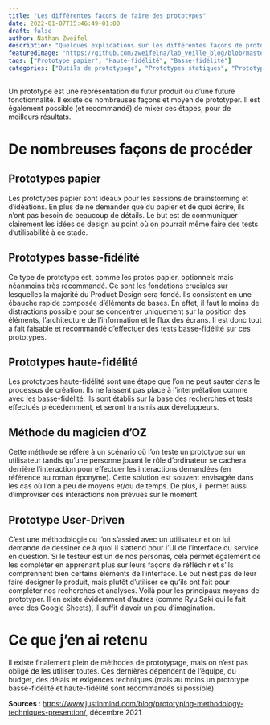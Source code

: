 ```yaml
---
title: "Les différentes façons de faire des prototypes"
date: 2022-01-07T15:46:49+01:00
draft: false
author: Nathan Zweifel
description: "Quelques explications sur les différentes façons de prototyper en UX."
featuredImage: "https://github.com/zweifelna/lab_veille_blog/blob/master/content/posts/img/cov_2.jpeg?raw=true"
tags: ["Prototype papier", "Haute-fidélité", "Basse-fidélité"]
categories: ["Outils de prototypage", "Prototypes statiques", "Prototypes interactifs"]
---
```


Un prototype est une représentation du futur produit ou d’une future fonctionnalité. Il existe de nombreuses façons et moyen de prototyper. Il est également possible (et recommandé) de mixer ces étapes, pour de meilleurs résultats.
# De nombreuses façons de procéder
## Prototypes papier
Les prototypes papier sont idéaux pour les sessions de brainstorming et d’idéations. En plus de ne demander que du papier et de quoi écrire, ils n’ont pas besoin de beaucoup de détails. Le but est de communiquer clairement les idées de design au point où on pourrait même faire des tests d’utilisabilité à ce stade.
## Prototypes basse-fidélité
Ce type de prototype est, comme les protos papier, optionnels mais néanmoins très recommandé. Ce sont les fondations cruciales sur lesquelles la majorité du Product Design sera fondé. Ils consistent en une ébauche rapide composée d’éléments de bases. En effet, il faut le moins de distractions possible pour se concentrer uniquement sur la position des éléments, l’architecture de l’information et le flux des écrans. Il est donc tout à fait faisable et recommandé d’effectuer des tests basse-fidélité sur ces prototypes.
## Prototypes haute-fidélité
Les prototypes haute-fidélité sont une étape que l’on ne peut sauter dans le processus de création. Ils ne laissent pas place à l’interprétation comme avec les basse-fidélité. Ils sont établis sur la base des recherches et tests effectués précédemment, et seront transmis aux développeurs.
## Méthode du magicien d’OZ
Cette méthode se réfère à un scénario où l’on teste un prototype sur un utilisateur tandis qu’une personne jouant le rôle d’ordinateur se cachera derrière l’interaction pour effectuer les interactions demandées (en référence au roman éponyme). Cette solution est souvent envisagée dans les cas où l’on a peu de moyens et/ou de temps. De plus, il permet aussi d’improviser des interactions non prévues sur le moment.
## Prototype User-Driven
C’est une méthodologie ou l’on s’assied avec un utilisateur et on lui demande de dessiner ce à quoi il s’attend pour l’UI de l’interface du service en question. Si le testeur est un de nos personas, cela permet également de les compléter en apprenant plus sur leurs façons de réfléchir et s’ils comprennent bien certains éléments de l’interface. Le but n’est pas de leur faire designer le produit, mais plutôt d’utiliser ce qu’ils ont fait pour compléter nos recherches et analyses.
Voilà pour les principaux moyens de prototyper. Il en existe évidemment d’autres (comme Ryu Saki qui le fait avec des Google Sheets), il suffit d’avoir un peu d’imagination.
# Ce que j’en ai retenu
Il existe finalement plein de méthodes de prototypage, mais on n’est pas obligé de les utiliser toutes. Ces dernières dépendent de l’équipe, du budget, des délais et exigences techniques (mais au moins un prototype basse-fidélité et haute-fidélité sont recommandés si possible).

**Sources** : https://www.justinmind.com/blog/prototyping-methodology-techniques-presention/, décembre 2021
